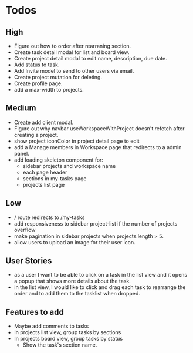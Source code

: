# Todos

## High

- Figure out how to order after rearraning section.
- Create task detail modal for list and board view.
- Create project detail modal to edit name, description, due date.
- Add status to task.
- Add Invite model to send to other users via email.
- Create project mutation for deleting.
- Create profile page.
- add a max-width to projects.

## Medium

- Create add client modal.
- Figure out why navbar useWorkspaceWithProject doesn't refetch after creating a project.
- show project iconColor in project detail page to edit
- add a Manage members in Workspace page that redirects to a admin panel.
- add loading skeleton component for:
  - sidebar projects and workspace name
  - each page header
  - sections in my-tasks page
  - projects list page

## Low

- / route redirects to /my-tasks
- add responsiveness to sidebar project-list if the number of projects overflow
- make pagination in sidebar projects when projects.length > 5.
- allow users to upload an image for their user icon.

## User Stories

- as a user I want to be able to click on a task in the list view and it opens a popup that shows more details about the task.
- in the list view, I would like to click and drag each task to rearrange the order and to add them to the tasklist when dropped.

## Features to add

- Maybe add comments to tasks
- In projects list view, group tasks by sections
- In projects board view, group tasks by status
  - Show the task's section name.
